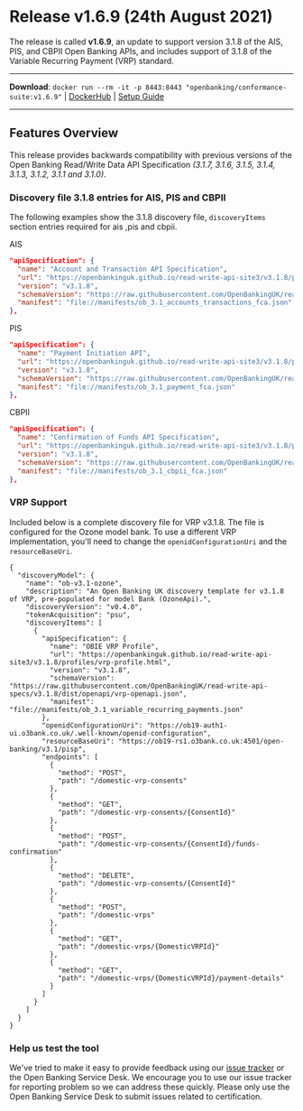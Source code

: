 # Release v1.6.9 (24th August 2021)


The release is called **v1.6.9**, an update to support version 3.1.8 of the AIS, PIS, and CBPII Open Banking APIs,  and includes support of 3.1.8 of the Variable Recurring Payment (VRP) standard.

---
**Download**:
`docker run --rm -it -p 8443:8443 "openbanking/conformance-suite:v1.6.9"` |
[DockerHub](https://hub.docker.com/r/openbanking/conformance-suite) |
[Setup Guide](https://github.com/OpenBankingUK/conformance-suite/blob/develop/docs/setup-guide.md)

---

## Features Overview

This release provides backwards compatibility with previous versions of the
Open Banking Read/Write Data API Specification *(3.1.7, 3.1.6, 3.1.5, 3.1.4, 3.1.3,
3.1.2, 3.1.1 and 3.1.0)*.

### Discovery file 3.1.8 entries for AIS, PIS and CBPII 
The following examples show the 3.1.8 discovery file, `discoveryItems` section entries required for ais ,pis and cbpii.

AIS
```json
"apiSpecification": {
  "name": "Account and Transaction API Specification",
  "url": "https://openbankinguk.github.io/read-write-api-site3/v3.1.8/profiles/account-and-transaction-api-profile.html",
  "version": "v3.1.8",
  "schemaVersion": "https://raw.githubusercontent.com/OpenBankingUK/read-write-api-specs/v3.1.8/dist/openapi/account-info-openapi.json",
  "manifest": "file://manifests/ob_3.1_accounts_transactions_fca.json"
},
```

PIS
```json
"apiSpecification": {
  "name": "Payment Initiation API",
  "url": "https://openbankinguk.github.io/read-write-api-site3/v3.1.8/profiles/payment-initiation-api-profile.html",
  "version": "v3.1.8",
  "schemaVersion": "https://raw.githubusercontent.com/OpenBankingUK/read-write-api-specs/v3.1.8/dist/swagger/payment-initiation-swagger.json",
  "manifest": "file://manifests/ob_3.1_payment_fca.json"
},
```
CBPII
```json
"apiSpecification": {
  "name": "Confirmation of Funds API Specification",
  "url": "https://openbankinguk.github.io/read-write-api-site3/v3.1.8/profiles/confirmation-of-funds-api-profile.html",
  "version": "v3.1.8",
  "schemaVersion": "https://raw.githubusercontent.com/OpenBankingUK/read-write-api-specs/v3.1.8/dist/swagger/confirmation-funds-swagger.json",
  "manifest": "file://manifests/ob_3.1_cbpii_fca.json"
},
```

### VRP Support
Included below is a complete discovery file for VRP v3.1.8. The file is configured for the Ozone model bank. To use a different VRP implementation, you'll need to change the `openidConfigurationUri` and the `resourceBaseUri`.

```
{
  "discoveryModel": {
    "name": "ob-v3.1-ozone",
    "description": "An Open Banking UK discovery template for v3.1.8 of VRP, pre-populated for model Bank (OzoneApi).",
    "discoveryVersion": "v0.4.0",
    "tokenAcquisition": "psu",
    "discoveryItems": [
      {
        "apiSpecification": {
          "name": "OBIE VRP Profile",
          "url": "https://openbankinguk.github.io/read-write-api-site3/v3.1.8/profiles/vrp-profile.html",
          "version": "v3.1.8",
          "schemaVersion": "https://raw.githubusercontent.com/OpenBankingUK/read-write-api-specs/v3.1.8/dist/openapi/vrp-openapi.json",
          "manifest": "file://manifests/ob_3.1_variable_recurring_payments.json"
        },
        "openidConfigurationUri": "https://ob19-auth1-ui.o3bank.co.uk/.well-known/openid-configuration",
        "resourceBaseUri": "https://ob19-rs1.o3bank.co.uk:4501/open-banking/v3.1/pisp",
        "endpoints": [
          {
            "method": "POST",
            "path": "/domestic-vrp-consents"
          },
          {
            "method": "GET",
            "path": "/domestic-vrp-consents/{ConsentId}"
          },
          {
            "method": "POST",
            "path": "/domestic-vrp-consents/{ConsentId}/funds-confirmation"
          },
          {
            "method": "DELETE",
            "path": "/domestic-vrp-consents/{ConsentId}"
          },
          {
            "method": "POST",
            "path": "/domestic-vrps"
          },
          {
            "method": "GET",
            "path": "/domestic-vrps/{DomesticVRPId}"
          },
          {
            "method": "GET",
            "path": "/domestic-vrps/{DomesticVRPId}/payment-details"
          }
        ]
      }
    ]
  }
}
```


### Help us test the tool

We've tried to make it easy to provide feedback using our [issue tracker](https://bitbucket.org/openbankingteam/conformance-suite/issues?status=new&status=open)
or the Open Banking Service Desk. We encourage you to use our issue tracker for
reporting problem so we can address these quickly. Please only use the
Open Banking Service Desk to submit issues related to certification.
